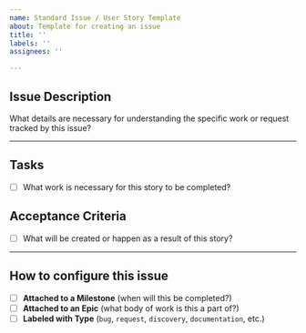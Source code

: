 ```yaml
---
name: Standard Issue / User Story Template
about: Template for creating an issue
title: ''
labels: ''
assignees: ''

---
```


## Issue Description
What details are necessary for understanding the specific work or request tracked by this issue?

---
## Tasks
- [ ] What work is necessary for this story to be completed?

## Acceptance Criteria
- [ ] What will be created or happen as a result of this story?
---
## How to configure this issue
- [ ] **Attached to a Milestone** (when will this be completed?)
- [ ] **Attached to an Epic** (what body of work is this a part of?)
- [ ] **Labeled with Type** (`bug`, `request`, `discovery`, `documentation`, etc.)
